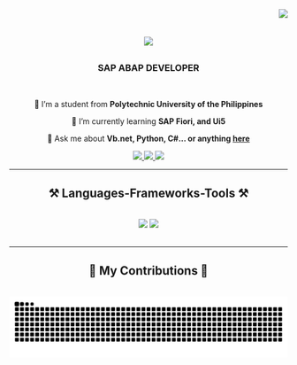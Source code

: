 <img align="right" src="https://visitor-badge.laobi.icu/badge?page_id=12shang.12shang" />

<h1 align="center">
    <img src="https://readme-typing-svg.herokuapp.com/?font=Righteous&size=35&center=true&vCenter=true&width=500&height=70&duration=7000&lines=Hi+There!+👋;+I'm+Trisha+Nicole+Dela+Cruz!;" />
</h1>

<h3 align="center">SAP ABAP DEVELOPER</h3>

<br/>

<div align="center">
 
 🔭 I’m a student from **Polytechnic University of the Philippines**
 
 🌱 I’m currently learning **SAP Fiori, and Ui5**

💬 Ask me about **Vb.net, Python, C#... or anything [here](https://github.com/12shang/12shang/issues)**


 </div>
 
<div align="center"> 
  <a href="mailto:trishadelacruz102@gmail.com">
    <img src="https://img.shields.io/badge/Gmail-333333?style=for-the-badge&logo=gmail&logoColor=red" />
  </a>
  <a href="https://www.linkedin.com/in/trisha-nicole-dela-cruz-85b4a0251/" target="_blank">
    <img src="https://img.shields.io/badge/LinkedIn-0077B5?style=for-the-badge&logo=linkedin&logoColor=white" target="_blank" />
  </a>
 <a href="https://www.telegram.com/@Ishanics" target="blank">
     <img src="https://img.shields.io/badge/Telegram-2CA5E0?style=for-the-badge&logo=telegram&logoColor=white" target="_blank" /></a>
</div>

 <hr/>
 
<h2 align="center">⚒️ Languages-Frameworks-Tools ⚒️</h2>
<br/>
<div align="center">
    <img src="https://skillicons.dev/icons?i=c,cs,cpp,html,css,vscode,github,figma,mysql,git,r,python,visualstudio" />
     <img src="https://skillicons.dev/icons?i=dotnet,qt,pycharm,ps,eclipse,vscode,github" />
</div>

<br/>
<hr/>

<div align="center">
  <h2>🐍 My Contributions 🐍</h2>
  <br>
  <img alt="snake eating my contributions" src="https://raw.githubusercontent.com/12shang/12shang/output/github-contribution-grid-snake.svg" />
  
  <br/><br/><br/>
</div>


